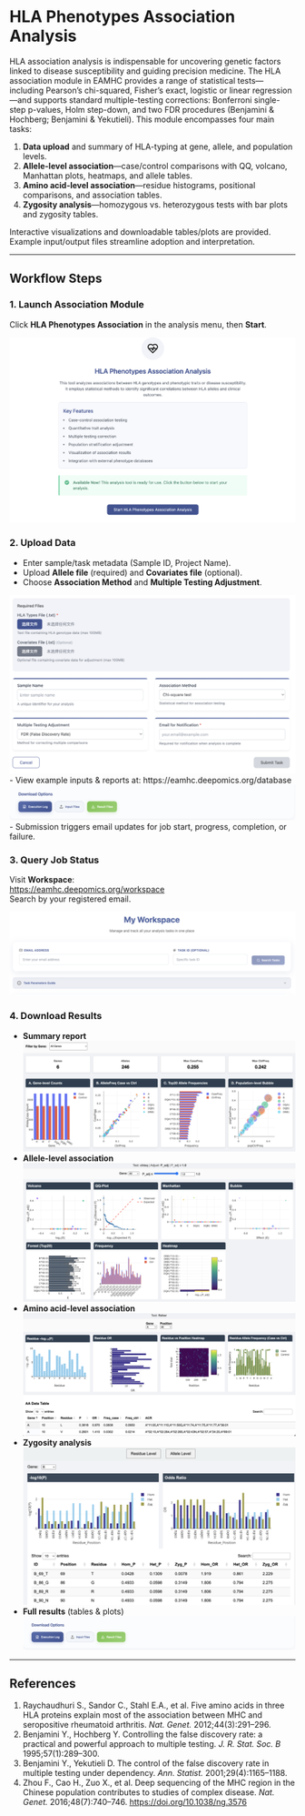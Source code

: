 # HLA Phenotypes Association Analysis

HLA association analysis is indispensable for uncovering genetic factors linked to disease susceptibility and guiding precision medicine. The HLA association module in EAMHC provides a range of statistical tests—including Pearson’s chi-squared, Fisher’s exact, logistic or linear regression—and supports standard multiple-testing corrections: Bonferroni single-step p-values, Holm step-down, and two FDR procedures (Benjamini & Hochberg; Benjamini & Yekutieli). This module encompasses four main tasks:

1. **Data upload** and summary of HLA-typing at gene, allele, and population levels.  
2. **Allele-level association**—case/control comparisons with QQ, volcano, Manhattan plots, heatmaps, and allele tables.  
3. **Amino acid-level association**—residue histograms, positional comparisons, and association tables.  
4. **Zygosity analysis**—homozygous vs. heterozygous tests with bar plots and zygosity tables.

Interactive visualizations and downloadable tables/plots are provided. Example input/output files streamline adoption and interpretation.

---

## Workflow Steps

### 1. Launch Association Module  
Click **HLA Phenotypes Association** in the analysis menu, then **Start**.  
<div align="center">
  <img src="figs/association/start.png" alt="Start Association">
</div>

### 2. Upload Data  
- Enter sample/task metadata (Sample ID, Project Name).  
- Upload **Allele file** (required) and **Covariates file** (optional).  
- Choose **Association Method** and **Multiple Testing Adjustment**.  
<div align="center">
  <img src="figs/association/upload.png" alt="Upload Association">
</div>  
- View example inputs & reports at:  
  https://eamhc.deepomics.org/database  
<div align="center">
  <img src="figs/association/demo_data.png" alt="Demo Association">
</div>  
- Submission triggers email updates for job start, progress, completion, or failure.

### 3. Query Job Status  
Visit **Workspace**:  
https://eamhc.deepomics.org/workspace  
Search by your registered email.  
<div align="center">
  <img src="figs/association/query.png" alt="Query Association">
</div>

### 4. Download Results  
- **Summary report**  
  <div align="center">
    <img src="figs/association/summary.png" alt="Summary">
  </div>  
- **Allele-level association**  
  <div align="center">
    <img src="figs/association/allele_asso.png" alt="Allele-Level">
  </div>  
- **Amino acid-level association**  
  <div align="center">
    <img src="figs/association/aa_asso.png" alt="Amino Acid-Level">
  </div>  
- **Zygosity analysis**  
  <div align="center">
    <img src="figs/association/zyg.png" alt="Zygosity">
  </div>  
- **Full results** (tables & plots)  
  <div align="center">
    <img src="figs/association/demo_data.png" alt="Association Results">
  </div>

---

## References

1. Raychaudhuri S., Sandor C., Stahl E.A., et al. Five amino acids in three HLA proteins explain most of the association between MHC and seropositive rheumatoid arthritis. *Nat. Genet.* 2012;44(3):291–296.  
2. Benjamini Y., Hochberg Y. Controlling the false discovery rate: a practical and powerful approach to multiple testing. *J. R. Stat. Soc. B* 1995;57(1):289–300.  
3. Benjamini Y., Yekutieli D. The control of the false discovery rate in multiple testing under dependency. *Ann. Statist.* 2001;29(4):1165–1188.  
4. Zhou F., Cao H., Zuo X., et al. Deep sequencing of the MHC region in the Chinese population contributes to studies of complex disease. *Nat. Genet.* 2016;48(7):740–746. https://doi.org/10.1038/ng.3576